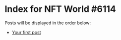 # Index for NFT World #6114
Posts will be displayed in the order below:

- [Your first post](./001-first.md)

